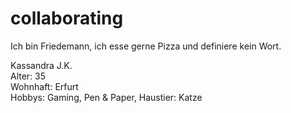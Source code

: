 # collaborating

Ich bin Friedemann, ich esse gerne Pizza und definiere kein Wort.

Kassandra J.K.  
Alter: 35  
Wohnhaft: Erfurt  
Hobbys: Gaming, Pen & Paper, 
Haustier: Katze

